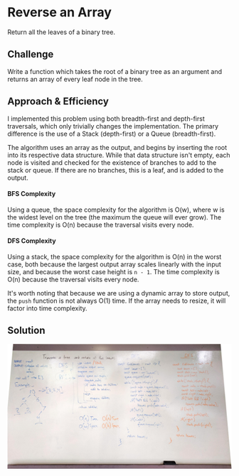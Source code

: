 # Reverse an Array
Return all the leaves of a binary tree.

## Challenge
Write a function which takes the root of a binary tree as an argument and returns an array of every leaf node in the tree.

## Approach & Efficiency
I implemented this problem using both breadth-first and depth-first traversals, which only trivially changes the implementation. The primary difference is the use of a Stack (depth-first) or a Queue (breadth-first).

The algorithm uses an array as the output, and begins by inserting the root into its respective data structure. While that data structure isn't empty, each node is visited and checked for the existence of branches to add to the stack or queue. If there are no branches, this is a leaf, and is added to the output.

#### BFS Complexity
Using a queue, the space complexity for the algorithm is O(w), where w is the widest level on the tree (the maximum the queue will ever grow). The time complexity is O(n) because the traversal visits every node.

#### DFS Complexity
Using a stack, the space complexity for the algorithm is O(n) in the worst case, both because the largest output array scales linearly with the input size, and because the worst case height is `n - 1`. The time complexity is O(n) because the traversal visits every node.

It's worth noting that because we are using a dynamic array to store output, the `push` function is not always O(1) time. If the array needs to resize, it will factor into time complexity.

## Solution
![](assets/whiteboard-17.jpg)
